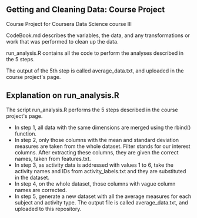 ## Getting and Cleaning Data: Course Project
Course Project for Coursera Data Science course III

CodeBook.md describes the variables, the data, and any transformations or work that was performed to clean up the data.

run_analysis.R contains all the code to perform the analyses described in the 5 steps.

The output of the 5th step is called average_data.txt, and uploaded in the course project's page.

## Explanation on run_analysis.R

The script run_analysis.R performs the 5 steps described in the course project's page.

* In step 1, all data with the same dimensions are merged using the rbind() function. 
* In step 2, only those columns with the mean and standard deviation measures are taken from the whole dataset. Filter stands for our interest columns. After extracting these columns, they are given the correct names, taken from features.txt.
* In step 3, as activity data is addressed with values 1 to 6, take the activity names and IDs from activity_labels.txt and they are substituted in the dataset.
* In step 4, on the whole dataset, those columns with vague column names are corrected.
* In step 5, generate a new dataset with all the average measures for each subject and activity type. The output file is called average_data.txt, and uploaded to this repository.
